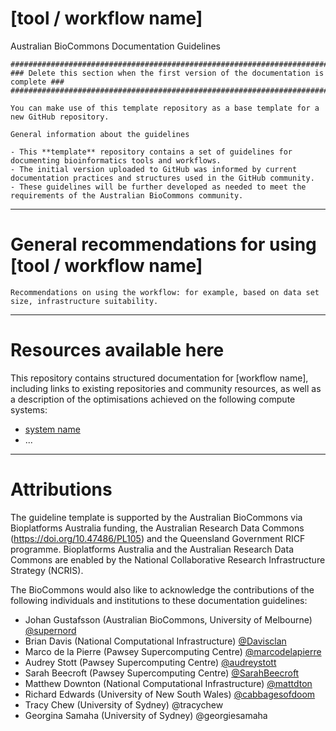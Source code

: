 [tool / workflow name]
==============
Australian BioCommons Documentation Guidelines

```
###################################################################################
### Delete this section when the first version of the documentation is complete ###
###################################################################################

You can make use of this template repository as a base template for a new GitHub repository.

General information about the guidelines

- This **template** repository contains a set of guidelines for documenting bioinformatics tools and workflows. 
- The initial version uploaded to GitHub was informed by current documentation practices and structures used in the GitHub community.
- These guidelines will be further developed as needed to meet the requirements of the Australian BioCommons community.
```

---

# General recommendations for using [tool / workflow name]

```
Recommendations on using the workflow: for example, based on data set size, infrastructure suitability.
```

---

# Resources available here

This repository contains structured documentation for [workflow name], including links to existing repositories and community resources, as well as a description of the optimisations achieved on the following compute systems:

- [system name](infrastructure_optimisation.md)
- ...

---

# Attributions

The guideline template is supported by the Australian BioCommons via Bioplatforms Australia funding, the Australian Research Data Commons (https://doi.org/10.47486/PL105) and the Queensland Government RICF programme. Bioplatforms Australia and the Australian Research Data Commons are enabled by the National Collaborative Research Infrastructure Strategy (NCRIS).

The BioCommons would also like to acknowledge the contributions of the following individuals and institutions to these documentation guidelines:

- Johan Gustafsson (Australian BioCommons, University of Melbourne) [@supernord](https://github.com/supernord)
- Brian Davis (National Computational Infrastructure) [@Davisclan](https://github.com/Davisclan)
- Marco de la Pierre (Pawsey Supercomputing Centre) [@marcodelapierre](https://github.com/marcodelapierre)
- Audrey Stott (Pawsey Supercomputing Centre) [@audreystott](https://github.com/audreystott)
- Sarah Beecroft (Pawsey Supercomputing Centre) [@SarahBeecroft](https://github.com/SarahBeecroft)
- Matthew Downton (National Computational Infrastructure) [@mattdton](https://github.com/mattdton)
- Richard Edwards (University of New South Wales) [@cabbagesofdoom](https://github.com/cabbagesofdoom)
- Tracy Chew (University of Sydney) @tracychew
- Georgina Samaha (University of Sydney) @georgiesamaha



